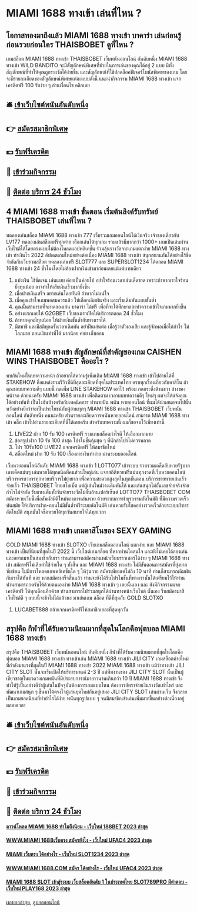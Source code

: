 # MIAMI 1688 ทางเข้า เล่นที่ไหน ?
## โอกาสทองมาถึงแล้ว MIAMI 1688 ทางเข้า บาคาร่า เล่นก่อนรู้ก่อนรวยก่อนใคร THAISBOBET ดูที่ไหน ?
เกมสล็อต MIAMI 1688 ทางเข้า THAISBOBET เว็บพนันออนไลน์ อันดับหนึ่ง MIAMI 1688 ทางเข้า WILD BANDITO จะมีสัญลักษณ์พิเศษที่ช่วยในการเล่นของคุณได้อยู่ 2 แบบ มีทั้งสัญลักษณ์ที่ทำให้คุณถูกรางวัลได้ง่ายขึ้น และสัญลักษณ์ที่ใช้ปลดล็อคฟีเจอร์โบนัสพิเศษของเกม โดยจะมีรายละเอียดของสัญลักษณ์พิเศษแต่ละแบบดังนี้
แนะนำกิจกรรม MIAMI 1688 ทางเข้า แจกเครดิตฟรี 100 รับง่าย ๆ อ่านเงื่อนไข คลิกเลย

## 🛎 [เข้าเว็บไซต์พนันอันดับหนึ่ง](https://bit.ly/3SdLNi2)
## 👉 [สมัครสมาชิกพิเศษ](https://bit.ly/3SdLNi2)
## 💵 [รับฟรีเครดิต](https://bit.ly/3dyRKHj)
## 👑 [เข้าร่วมกิจกรรม](https://bit.ly/3dyRKHj)
## 📱 [ติดต่อ บริการ 24 ชัวโมง](https://bit.ly/3dyRKHj)

## 4 MIAMI 1688 ทางเข้า ขั้นตอน เริ่มต้นลิงค์รับทรัพย์ THAISBOBET เล่นที่ไหน ?
ทดลองเล่นสล็อต MIAMI 1688 ทางเข้า 777 เว็บรวมเกมออนไลน์ได้เงินจริง เจ้าของเดียวกับ LV177 ทดลองเล่นสล็อตฟรีทุกค่าย เลือกเล่นได้ทุกเกม รวมแล้วมีมากกว่า 1000+ เกมเปิดเล่นผ่านเว็บไซต์ได้โดยตรงแบบไม่ต้องโหลดแอปพลิเคชั่น ร่วมลุ้นรางวัลจากเกมแตกง่าย MIAMI 1688 ทางเข้า ทำเงินไว 2022 อัปเดตเกมใหม่อย่างต่อเนื่อง MIAMI 1688 ทางเข้า สนุกสนานกันได้อย่างไร้ขีดจำกัดกับเว็บรวมสล็อต ทดลองเล่นฟรี SLOT777 และ SUPERSLOT1234 ได้ตลอด MIAMI 1688 ทางเข้า 24 ชั่วโมงโดยไม่ต้องฝากเงินเข้ามาก่อนเลยแม้แต่บาทเดียว
1. แบ่งเงิน ใช้ชัดเจน เล่นแบบ ค่อยเป็นค่อยไป อย่าใจร้อนเวลาเล่นเด็ดขาด เพราะถ้าหากเราใจร้อน ยิ่งทุนน้อย อาจทำให้เสียเงินเร็วมากยิ่งขึ้น
2. เมื่อฝากเงินเสร็จ อยากเล่นโดยทันที ถ้าหากไม่แน่ใจ
3. เมื่อคุณเข้าใจเกมพอสมควรแล้ว ให้เลือกเดิมพันจริง และเริ่มเดิมพันแบบขั้นต่ำ
4. คุณนั้นสามารถที่จะทดลองเล่น บาคาร่า ได้ฟรี เพื่อที่จะได้ศึกษาและทำความเข้าใจเกมมากยิ่งขึ้น
5. อย่างแรกเลยให้ G2GBET เว็บของเราเปิดให้บริการตลอด 24 ชั่วโมง
6. ถ้าหากคุณมีทุนน้อย ให้ฝากเงินขั้นต่ำกับทางเราได้
7. มีสมาธิ และมีสติทุกครั้งเวลาเดิมพัน อย่าฝืนเล่นต่อ เมื่อรู้ว่าตัวเองเสีย และรู้จักพอเมื่อได้กำไร ไม่โลภมาก ถอนเงินเท่าที่ได้ มากน้อย ค่อย เก็บออม

## MIAMI 1688 ทางเข้า สัญลักษณ์ที่สำคัญของเกม CAISHEN WINS THAISBOBET คืออะไร ?
พบกันใหม่ในบทความหน้า ถ้าอยากได้ความรู้เพิ่มเติม MIAMI 1688 ทางเข้า เข้าไปอ่านได้ที่ STAKEHOW คือแหล่งรวมรีวิวที่ดีที่สุดละเอียดที่สุดในประเทศไทย ครบทุกเรื่องเกี่ยวกับคาสิโน ถ้าคุณชอบบทความดีๆ แบบนี้ กดเพิ่ม LINE STAKEHOW เอาไว้ พร้อม กดกระดิ่งด้านขวา ล่างของหน้าจอ ด้วยนะครับ MIAMI 1688 ทางเข้า เพื่อติดตาม เวลาผมบทความดีๆ ใหม่ๆ ผมจะได้แจ้งคุณได้อย่างทันที
เป็นไงกันบ้างครับกับเทคนิคการ ทํานายฝัน พนัน หวยออนไลน์ ที่ผมได้นำเสนอจบไปนั้น หวังอย่างยิ่งว่าจะเป็นประโยชน์กับผู้อ่านทุกๆ MIAMI 1688 ทางเข้า THAISBOBET เว็บพนันออนไลน์ อันดับหนึ่ง คนนะครับ ส่วนรายละเอียดการพนันหวยออนไลน์ สามารถ MIAMI 1688 ทางเข้า คลิ๊ก เข้าไปอ่านรายละเอียดที่นี่ได้เลยครับ สำหรับบทความนี้ ผมก็ขอจบไว้เพียงเท่านี้
1. LIVE22 ฝาก 10 รับ 100 เครดิตฟรี รวมเกมสล็อตกำไรดี ให้เลือกมากมาย
2. ข้อสรุป ฝาก 10 รับ 100 ล่าสุด โปรโมชั่นคุ้มสุด ๆ ที่นักล่าโปรไม่ควรพลาด
3. โปร 10รับ100 LIVE22 แจกเครดิตฟรี ให้สมาชิกใหม่
4. สล็อตใหม่ ฝาก 10 รับ 100 เรื่องการเงินทำง่าย ผ่านระบบออนไลน์

เว็บหวยออนไลน์อันดับ MIAMI 1688 ทางเข้า 1 LOTTO77 เข้าระบบ รวบรวมเคล็ดลับหวยรัฐบาล เลขเด็ดแม่นๆ เล่นหวยได้ทุกชนิดที่คนส่วนใหญ่เล่น แจกสถิติหวยฟรีแม่นทุกงวดที่เว็บหวยออนไลน์ บริการครบวงจรทุกหวยบริการไม่ยุ่งยาก เพื่อความสะดวกสูงสุดในทุกขั้นตอน บริการขายหวยเล่นเร็วจ่ายเร็ว THAISBOBET ไทยสโบเบ็ต แต่ผู้เล่นใหม่วางเดิมพันได้ และเล่นสนุกไม่อั้นเลขจ่ายจริงจ่ายกำไรไม่จำกัด รับแทงเต็มทั้งวันจ่ายรางวัลไม่อั้นล้านเปอร์เซ็นต์ LOTTO77 THAISBOBET COM สมัครหวยเว็บนี้เพื่อสัมผัสมิติใหม่ของการเล่นหวย ด้วยระบบการทำธุรกรรมอัตโนมัติ ที่มีความรวดเร็วทันสมัย ​ให้บริการฝาก-ถอนไม่มีขั้นต่ำฟรีระบบอัตโนมัติ เล่นหวยรับโชคอย่างรวดเร็วด้วยระบบบริการอัตโนมัติ สนุกมั่นใจซื้อหวยได้ทุกวันสบายใจได้ทุกเวลา

## MIAMI 1688 ทางเข้า เกมคาสิโนของ SEXY GAMING
GOLD MIAMI 1688 ทางเข้า SLOTXO เว็บเกมสล็อตออนไลน์ แตกง่าย และ MIAMI 1688 ทางเข้า เป็นที่นิยมที่สุดในปี 2022 นี้ เว็บไซต์เกมสล็อต ที่หากท่านใดสนใจ และยังไม่เคยได้ลองเล่น และอยากมาเป็นสมาชิกกับเรา ท่านสามารถสมัครผ่านหน้าเว็บบราวเซอร์ได้ง่าย ๆ MIAMI 1688 ทางเข้า สมัครฟรีไม่เสียค่าใช้จ่ายใด ๆ ทั้งสิ้น และ MIAMI 1688 ทางเข้า ไม่มีขั้นตอนการสมัครที่ยุ่งยาก ซับซ้อน ไม่มีการโหลดแอพพลิเคชั่นใด ๆ ให้วุ่นวาย สมัครเพียงแค่ไม่ถึง 10 นาที ท่านก็สามารถเดิมพันกับเราได้ทันที และ หากสมัครเสร็จสิ้นแล้ว ท่านจะยังได้รับโปรโมชั่นที่ทางเรานั้นได้เตรียมไว้ให้ท่าน ท่านสามารถกดรับได้ด้วยตนเองง่าย MIAMI 1688 ทางเข้า ๆ เลยนั้นเอง และ ยังมีกิจกรรมแจกเครดิตฟรี ให้ทุกเดือนอีกด้วย ท่านสามารถไปร่วมสนุกได้ผ่านทางหน้าเว็บไซต์ นั้นเอง รีบสมัครมาสิ เว็บไซต์ดี ๆ แบบนี้จะช้าไม่ได้แล้วนะ มาเล่นเกม สล็อต ที่ดีที่สุดกับ GOLD SLOTXO
1. LUCABET888 กล้าแจกเครดิตฟรีให้สมาชิกเยอะที่สุดทุกวัน

## สรุปคือ กีฬาที่ได้รับความนิยมมากที่สุดในโลกคือฟุตบอล MIAMI 1688 ทางเข้า
สรุปคือ THAISBOBET เว็บพนันออนไลน์ อันดับหนึ่ง กีฬาที่ได้รับความนิยมมากที่สุดในโลกคือฟุตบอล MIAMI 1688 ทางเข้า ทางเข้าเล่น MIAMI 1688 ทางเข้า JILI CITY เกมสล็อตค่ายใหม่ที่กำลังมาแรงที่สุดในปี MIAMI 1688 ทางเข้า 2022 MIAMI 1688 ทางเข้า แม้ว่าทางเข้า JILI CITY SLOT นั้นจะเริ่มเปิดให้บริการมาแค่ 2-3 ปี แต่ทีมงานของ JILI CITY SLOT นั้นเป็นผู้เชี่ยวชาญในแวดวงเกมพนันที่มีประสบการณ์มายาวนานเกินกว่า 10 ปี MIAMI 1688 ทางเข้า จึงทำให้รู้เป็นอย่างดีว่าผู้เล่นในปัจจุบันต้องการเกมแบบไหน ต้องการอัตราจ่ายเงินรางวัลเท่าไหร่ และพัฒนาเกมสนุก ๆ ขึ้นมาได้ตรงใจผู้เล่นยุคใหม่กันอยู่เสมอ JILI CITY SLOT เล่นผ่านเว็บ จึงกลายเป็นเกมยอดนิยมที่ทำกำไรได้ง่าย พนันทุกรูปแบบ ๆ จนมีสมาชิกเข้าเล่นเพิ่มมากขึ้นอย่างต่อเนื่องอยู่ตลอดเวลา

## 🛎 [เข้าเว็บไซต์พนันอันดับหนึ่ง](https://bit.ly/3SdLNi2)
## 👉 [สมัครสมาชิกพิเศษ](https://bit.ly/3SdLNi2)
## 💵 [รับฟรีเครดิต](https://bit.ly/3dyRKHj)
## 👑 [เข้าร่วมกิจกรรม](https://bit.ly/3dyRKHj)
## 📱 [ติดต่อ บริการ 24 ชัวโมง](https://bit.ly/3dyRKHj)

#### [ดาวน์โหลด MIAMI 1688 ทำไมถึงนิยม - เว็บใหม่ 188BET 2023 ล่าสุด](https://atom.io/themes/ดาวน์โหลด%20miami%201688%20ทำไมถึงนิยม%20-%20เว็บใหม่%20188bet%202023%20ล่าสุด)
#### [WWW.MIAMI 1688เว็บตรง สมัครยังไง - เว็บใหม่ UFAC4 2023 ล่าสุด](https://atom.io/themes/www.miami%201688เว็บตรง%20สมัครยังไง%20-%20เว็บใหม่%20ufac4%202023%20ล่าสุด)
#### [MIAMI เว็บตรง ได้อย่างไร - เว็บใหม่ SLOT1234 2023 ล่าสุด](https://atom.io/themes/miami%20เว็บตรง%20ได้อย่างไร%20-%20เว็บใหม่%20slot1234%202023%20ล่าสุด)
#### [WWW.MIAMI 1688.COM สมัคร ได้อย่างไร - เว็บใหม่ UFAC4 2023 ล่าสุด](https://atom.io/themes/www.miami%201688.com%20สมัคร%20ได้อย่างไร%20-%20เว็บใหม่%20ufac4%202023%20ล่าสุด)
#### [MIAMI 1688 SLOT เข้าสู่ระบบ เว็บสล็อตอันดับ 1 ในประเทศไทย SLOT789PRO มีคำตอบ - เว็บใหม่ PLAY168 2023 ล่าสุด](https://atom.io/themes/miami%201688%20slot%20เข้าสู่ระบบ%20เว็บสล็อตอันดับ%201%20ในประเทศไทย%20slot789pro%20มีคำตอบ%20-%20เว็บใหม่%20play168%202023%20ล่าสุด)

[ผลบอลล่าสุด](https://siamsport.tv "ผลบอลล่าสุด"), [ดูบอลออนไลน์](https://siamsport.tv/ดูบอลสด "ดูบอลออนไลน์")